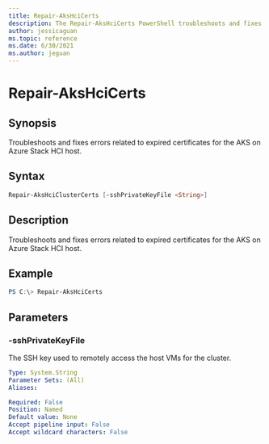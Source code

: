 ```yaml
---
title: Repair-AksHciCerts
description: The Repair-AksHciCerts PowerShell troubleshoots and fixes errors related to expired certificates for the AKS on Azure Stack HCI host.
author: jessicaguan
ms.topic: reference
ms.date: 6/30/2021
ms.author: jeguan
---
```


# Repair-AksHciCerts

## Synopsis
Troubleshoots and fixes errors related to expired certificates for the AKS on Azure Stack HCI host.

## Syntax

```powershell
Repair-AksHciClusterCerts [-sshPrivateKeyFile <String>] 
```

## Description
Troubleshoots and fixes errors related to expired certificates for the AKS on Azure Stack HCI host.

## Example

```powershell
PS C:\> Repair-AksHciCerts
```

## Parameters

### -sshPrivateKeyFile
The SSH key used to remotely access the host VMs for the cluster.

```yaml
Type: System.String
Parameter Sets: (All)
Aliases:

Required: False
Position: Named
Default value: None
Accept pipeline input: False
Accept wildcard characters: False
```